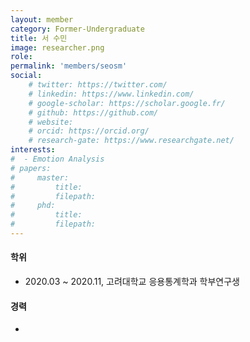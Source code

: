 ```yaml
---
layout: member
category: Former-Undergraduate
title: 서 수민
image: researcher.png
role: 
permalink: 'members/seosm'
social:
    # twitter: https://twitter.com/
    # linkedin: https://www.linkedin.com/
    # google-scholar: https://scholar.google.fr/
    # github: https://github.com/
    # website:
    # orcid: https://orcid.org/
    # research-gate: https://www.researchgate.net/
interests:
#  - Emotion Analysis
# papers:
#     master:
#         title: 
#         filepath: 
#     phd:
#         title:
#         filepath:
---
```


#### 학위
* 2020.03 ~ 2020.11, 고려대학교 응용통계학과 학부연구생

#### 경력
*

